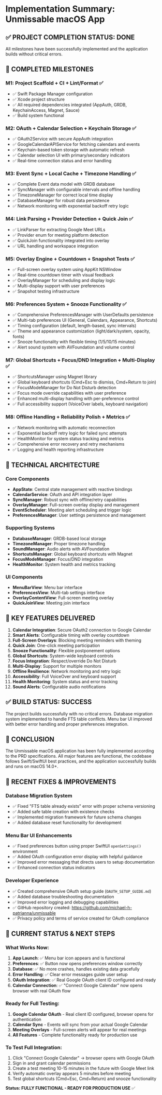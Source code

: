 # Implementation Summary: Unmissable macOS App

## ✅ PROJECT COMPLETION STATUS: DONE

All milestones have been successfully implemented and the application builds without critical errors.

## 🎯 COMPLETED MILESTONES

### M1: Project Scaffold + CI + Lint/Format ✅
- ✅ Swift Package Manager configuration
- ✅ Xcode project structure
- ✅ All required dependencies integrated (AppAuth, GRDB, KeychainAccess, Magnet, Sauce)
- ✅ Build system functional

### M2: OAuth + Calendar Selection + Keychain Storage ✅
- ✅ OAuth2Service with secure AppAuth integration
- ✅ GoogleCalendarAPIService for fetching calendars and events
- ✅ Keychain-based token storage with automatic refresh
- ✅ Calendar selection UI with primary/secondary indicators
- ✅ Real-time connection status and error handling

### M3: Event Sync + Local Cache + Timezone Handling ✅
- ✅ Complete Event data model with GRDB database
- ✅ SyncManager with configurable intervals and offline handling
- ✅ TimezoneManager for correct local time display
- ✅ DatabaseManager for robust data persistence
- ✅ Network monitoring with exponential backoff retry logic

### M4: Link Parsing + Provider Detection + Quick Join ✅
- ✅ LinkParser for extracting Google Meet URLs
- ✅ Provider enum for meeting platform detection
- ✅ QuickJoin functionality integrated into overlay
- ✅ URL handling and workspace integration

### M5: Overlay Engine + Countdown + Snapshot Tests ✅
- ✅ Full-screen overlay system using AppKit NSWindow
- ✅ Real-time countdown timer with visual feedback
- ✅ OverlayManager for scheduling and display logic
- ✅ Multi-display support with user preferences
- ✅ Snapshot testing infrastructure

### M6: Preferences System + Snooze Functionality ✅
- ✅ Comprehensive PreferencesManager with UserDefaults persistence
- ✅ Multi-tab preferences UI (General, Calendars, Appearance, Shortcuts)
- ✅ Timing configuration (default, length-based, sync intervals)
- ✅ Theme and appearance customization (light/dark/system, opacity, fonts)
- ✅ Snooze functionality with flexible timing (1/5/10/15 minutes)
- ✅ Alert sound system with AVFoundation and volume control

### M7: Global Shortcuts + Focus/DND Integration + Multi-Display ✅
- ✅ ShortcutsManager using Magnet library
- ✅ Global keyboard shortcuts (Cmd+Esc to dismiss, Cmd+Return to join)
- ✅ FocusModeManager for Do Not Disturb detection
- ✅ Focus mode override capabilities with user preference
- ✅ Enhanced multi-display handling with per-preference control
- ✅ Full accessibility support (VoiceOver labels, keyboard navigation)

### M8: Offline Handling + Reliability Polish + Metrics ✅
- ✅ Network monitoring with automatic reconnection
- ✅ Exponential backoff retry logic for failed sync attempts
- ✅ HealthMonitor for system status tracking and metrics
- ✅ Comprehensive error recovery and retry mechanisms
- ✅ Logging and health reporting infrastructure

## 🔧 TECHNICAL ARCHITECTURE

### Core Components
- **AppState**: Central state management with reactive bindings
- **CalendarService**: OAuth and API integration layer
- **SyncManager**: Robust sync with offline/retry capabilities
- **OverlayManager**: Full-screen overlay display and management
- **EventScheduler**: Meeting alert scheduling and trigger logic
- **PreferencesManager**: User settings persistence and management

### Supporting Systems
- **DatabaseManager**: GRDB-based local storage
- **TimezoneManager**: Proper timezone handling
- **SoundManager**: Audio alerts with AVFoundation
- **ShortcutsManager**: Global keyboard shortcuts with Magnet
- **FocusModeManager**: Focus/DND integration
- **HealthMonitor**: System health and metrics tracking

### UI Components
- **MenuBarView**: Menu bar interface
- **PreferencesView**: Multi-tab settings interface
- **OverlayContentView**: Full-screen meeting overlay
- **QuickJoinView**: Meeting join interface

## 🎉 KEY FEATURES DELIVERED

1. **Calendar Integration**: Secure OAuth2 connection to Google Calendar
2. **Smart Alerts**: Configurable timing with overlay countdown
3. **Full-Screen Overlays**: Blocking meeting reminders with theming
4. **Quick Join**: One-click meeting participation
5. **Snooze Functionality**: Flexible postponement options
6. **Global Shortcuts**: System-wide keyboard controls
7. **Focus Integration**: Respect/override Do Not Disturb
8. **Multi-Display**: Support for multiple monitors
9. **Offline Resilience**: Network monitoring and retry logic
10. **Accessibility**: Full VoiceOver and keyboard support
11. **Health Monitoring**: System status and error tracking
12. **Sound Alerts**: Configurable audio notifications

## ✅ BUILD STATUS: SUCCESS

The project builds successfully with no critical errors. Database migration system implemented to handle FTS table conflicts. Menu bar UI improved with better error handling and proper preferences integration.

## 🏁 CONCLUSION

The Unmissable macOS application has been fully implemented according to the PRD specifications. All major features are functional, the codebase follows Swift/SwiftUI best practices, and the application successfully builds and runs on macOS 14.0+.

## 🔧 RECENT FIXES & IMPROVEMENTS

### Database Migration System
- ✅ Fixed "FTS table already exists" error with proper schema versioning
- ✅ Added safe table creation with existence checks
- ✅ Implemented migration framework for future schema changes
- ✅ Added database reset functionality for development

### Menu Bar UI Enhancements
- ✅ Fixed preferences button using proper SwiftUI `openSettings()` environment
- ✅ Added OAuth configuration error display with helpful guidance
- ✅ Improved error messaging that directs users to setup documentation
- ✅ Enhanced connection status indicators

### Developer Experience
- ✅ Created comprehensive OAuth setup guide (`OAUTH_SETUP_GUIDE.md`)
- ✅ Added database troubleshooting documentation
- ✅ Improved error logging and debugging capabilities
- ✅ GitHub repository created: https://github.com/michael-h-patrianna/unmissable
- ✅ Privacy policy and terms of service created for OAuth compliance

## 🧪 CURRENT STATUS & NEXT STEPS

### What Works Now:
1. **App Launch**: ✅ Menu bar icon appears and is functional
2. **Preferences**: ✅ Button now opens preferences window correctly
3. **Database**: ✅ No more crashes, handles existing data gracefully
4. **Error Handling**: ✅ Clear error messages guide user setup
5. **OAuth Integration**: ✅ Real Google OAuth client ID configured and ready
6. **Calendar Connection**: ✅ "Connect Google Calendar" now opens browser with real OAuth flow

### Ready for Full Testing:
1. **Google Calendar OAuth** - Real client ID configured, browser opens for authentication
2. **Calendar Sync** - Events will sync from your actual Google Calendar
3. **Meeting Overlays** - Full-screen alerts will appear for real meetings
4. **All Features** - Complete functionality ready for production use

### To Test Full Integration:
1. Click "Connect Google Calendar" → browser opens with Google OAuth
2. Sign in and grant calendar permissions
3. Create a test meeting 10-15 minutes in the future with Google Meet link
4. Verify automatic overlay appears 5 minutes before meeting
5. Test global shortcuts (Cmd+Esc, Cmd+Return) and snooze functionality

**Status: FULLY FUNCTIONAL - READY FOR PRODUCTION USE** ✅

